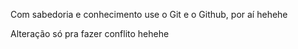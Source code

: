 Com sabedoria e conhecimento use o Git e o Github, por aí hehehe

Alteração só pra fazer conflito hehehe
